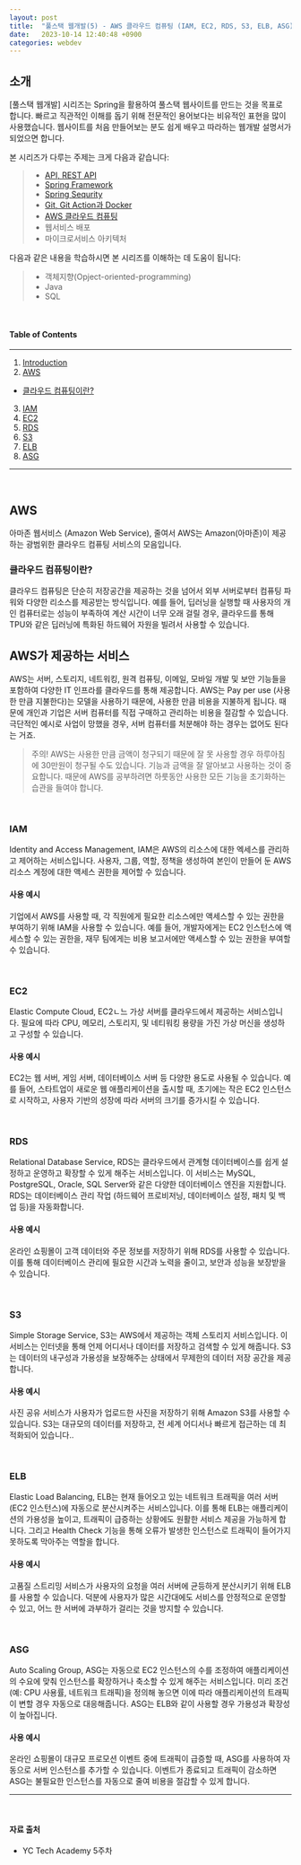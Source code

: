 ```yaml
---
layout: post
title:  "풀스택 웹개발(5) - AWS 클라우드 컴퓨팅 (IAM, EC2, RDS, S3, ELB, ASG)"
date:   2023-10-14 12:40:48 +0900
categories: webdev
---
```



## 소개
[풀스택 웹개발] 시리즈는 Spring을 활용하여 풀스택 웹사이트를 만드는 것을 목표로 합니다. 빠르고 직관적인 이해를 돕기 위해 전문적인 용어보다는 비유적인 표현을 많이 사용했습니다. 웹사이트를 처음 만들어보는 분도 쉽게 배우고 따라하는 웹개발 설명서가 되었으면 합니다.

본 시리즈가 다루는 주제는 크게 다음과 같습니다:
> - [API, REST API](#https://minisemin.github.io/webdev/2023/09/09/webdev1.html)
> - [Spring Framework](#https://minisemin.github.io/webdev/2023/09/14/webdev2.html)
> - [Spring Sequrity](#https://minisemin.github.io/webdev/2023/10/07/webdev3_spring_security.html)
> - [Git, Git Action과 Docker](#https://minisemin.github.io/webdev/2023/10/14/webdev4_git_gitaction_docker.html)
> - [AWS 클라우드 컴퓨팅](#https://minisemin.github.io/webdev/2023/10/14/webdev5_AWS.html)
> - 웹서비스 배포
> - 마이크로서비스 아키텍처

다음과 같은 내용을 학습하시면 본 시리즈를 이해하는 데 도움이 됩니다:
> - 객체지향(Opject-oriented-programming)
> - Java
> - SQL

&nbsp;
&nbsp;
&nbsp;
&nbsp;
&nbsp;

#### Table of Contents
---
1. [Introduction](#소개)
2. [AWS](#aws)
- [클라우드 컴퓨팅이란?](#클라우드-컴퓨팅이란)
3. [IAM](#iam)
4. [EC2](#ec2)
5. [RDS](#rds)
6. [S3](#s3)
7. [ELB](#elb)
8. [ASG](#asg)

---

&nbsp;
&nbsp;
&nbsp;
&nbsp;
&nbsp;

## AWS

아마존 웹서비스 (Amazon Web Service), 줄여서 AWS는 Amazon(아마존)이 제공하는 광범위한 클라우드 컴퓨팅 서비스의 모음입니다.

### 클라우드 컴퓨팅이란?
클라우드 컴퓨팅은 단순히 저장공간을 제공하는 것을 넘어서 외부 서버로부터 컴퓨팅 파워와 다양한 리소스를 제공받는 방식입니다. 예를 들어, 딥러닝을 실행할 때 사용자의 개인 컴퓨터로는 성능이 부족하여 계산 시간이 너무 오래 걸릴 경우, 클라우드를 통해 TPU와 같은 딥러닝에 특화된 하드웨어 자원을 빌려서 사용할 수 있습니다.

## AWS가 제공하는 서비스
AWS는 서버, 스토리지, 네트워킹, 원격 컴퓨팅, 이메일, 모바일 개발 및 보안 기능들을 포함하여 다양한 IT 인프라를 클라우드를 통해 제공합니다. AWS는 Pay per use (사용한 만큼 지불한다)는 모델을 사용하기 때문에, 사용한 만큼 비용을 지불하게 됩니다. 때문에 개인과 기업은 서버 컴퓨터를 직접 구매하고 관리하는 비용을 절감할 수 있습니다. 극단적인 예시로 사업이 망했을 경우, 서버 컴퓨터를 처분해야 하는 경우는 없어도 된다는 거죠.

> 주의! AWS는 사용한 만큼 금액이 청구되기 때문에 잘 못 사용할 경우 하루아침에 30만원이 청구될 수도 있습니다. 기능과 금액을 잘 알아보고 사용하는 것이 중요합니다. 때문에 AWS를 공부하려면 하룻동안 사용한 모든 기능을 초기화하는 습관을 들여야 합니다.

&nbsp;

### IAM

Identity and Access Management, IAM은 AWS의 리소스에 대한 엑세스를 관리하고 제어하는 서비스입니다. 사용자, 그룹, 역할, 정책을 생성하여 본인이 만들어 둔 AWS 리소스 계정에 대한 액세스 권한을 제어할 수 있습니다.

#### 사용 예시

기업에서 AWS를 사용할 때, 각 직원에게 필요한 리소스에만 액세스할 수 있는 권한을 부여하기 위해 IAM을 사용할 수 있습니다. 예를 들어, 개발자에게는 EC2 인스턴스에 액세스할 수 있는 권한을, 재무 팀에게는 비용 보고서에만 액세스할 수 있는 권한을 부여할 수 있습니다.

&nbsp;

### EC2

Elastic Compute Cloud, EC2ㄴ느 가상 서버를 클라우드에서 제공하는 서비스입니다. 필요에 따라 CPU, 메모리, 스토리지, 및 네티워킹 용량을 가진 가상 머신을 생성하고 구성할 수 있습니다.

#### 사용 예시

EC2는 웹 서버, 게임 서버, 데이터베이스 서버 등 다양한 용도로 사용될 수 있습니다. 예를 들어, 스타트업이 새로운 웹 애플리케이션을 출시할 때, 초기에는 작은 EC2 인스턴스로 시작하고, 사용자 기반의 성장에 따라 서버의 크기를 증가시킬 수 있습니다.

&nbsp;

### RDS

Relational Database Service, RDS는 클라우드에서 관계형 데이터베이스를 쉽게 설정하고 운영하고 확장할 수 있게 해주는 서비스입니다. 이 서비스는 MySQL, PostgreSQL, Oracle, SQL Server와 같은 다양한 데이터베이스 엔진을 지원합니다. RDS는 데이터베이스 관리 작업 (하드웨어 프로비저닝, 데이터베이스 설정, 패치 및 백업 등)을 자동화합니다.

#### 사용 예시

온라인 쇼핑몰이 고객 데이터와 주문 정보를 저장하기 위해 RDS를 사용할 수 있습니다. 이를 통해 데이터베이스 관리에 필요한 시간과 노력을 줄이고, 보안과 성능을 보장받을 수 있습니다.


&nbsp;

### S3

Simple Storage Service, S3는 AWS에서 제공하는 객체 스토리지 서비스입니다. 이 서비스는 인터넷을 통해 언제 어디서나 데이터를 저장하고 검색할 수 있게 해줍니다. S3는 데이터의 내구성과 가용성을 보장해주는 상태에서 무제한의 데이터 저장 공간을 제공합니다.

#### 사용 예시
사진 공유 서비스가 사용자가 업로드한 사진을 저장하기 위해 Amazon S3를 사용할 수 있습니다. S3는 대규모의 데이터를 저장하고, 전 세계 어디서나 빠르게 접근하는 데 최적화되어 있습니다..

&nbsp;

### ELB

Elastic Load Balancing, ELB는 현재 들어오고 있는 네트워크 트래픽을 여러 서버(EC2 인스턴스)에 자동으로 분산시켜주는 서비스입니다. 이를 통해 ELB는 애플리케이션의 가용성을 높이고, 트래픽이 급증하는 상황에도 원활한 서비스 제공을 가능하게 합니다. 그리고 Health Check 기능을 통해 오류가 발생한 인스턴스로 트래픽이 들어가지 못하도록 막아주는 역할을 합니다.

#### 사용 예시

고품질 스트리밍 서비스가 사용자의 요청을 여러 서버에 균등하게 분산시키기 위해 ELB를 사용할 수 있습니다. 덕분에 사용자가 많은 시간대에도 서비스를 안정적으로 운영할 수 있고, 어느 한 서버에 과부하가 걸리는 것을 방지할 수 있습니다.

&nbsp;

### ASG

Auto Scaling Group, ASG는 자동으로 EC2 인스턴스의 수를 조정하여 애플리케이션의 수요에 맞춰 인스턴스를 확장하거나 축소할 수 있게 해주는 서비스입니다. 미리 조건(예: CPU 사용률, 네트워크 트래픽)을 정의해 놓으면 이에 따라 애플리케이션의 트래픽이 변할 경우 자동으로 대응해줍니다. ASG는 ELB와 같이 사용할 경우 가용성과 확장성이 높아집니다.

#### 사용 예시
온라인 쇼핑몰이 대규모 프로모션 이벤트 중에 트래픽이 급증할 때, ASG를 사용하여 자동으로 서버 인스턴스를 추가할 수 있습니다. 이벤트가 종료되고 트래픽이 감소하면 ASG는 불필요한 인스턴스를 자동으로 줄여 비용을 절감할 수 있게 합니다.

---

&nbsp;
&nbsp;
&nbsp;
&nbsp;
&nbsp;

#### 자료 출처
- YC Tech Academy 5주차